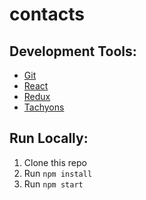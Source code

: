 # contacts

## Development Tools:
* [Git](http://git-scm.com/)
* [React](https://reactjs.org/)
* [Redux](https://redux.js.org/)
* [Tachyons](https://tachyons.io/)

## Run Locally:
1. Clone this repo
2. Run `npm install`
3. Run `npm start`
